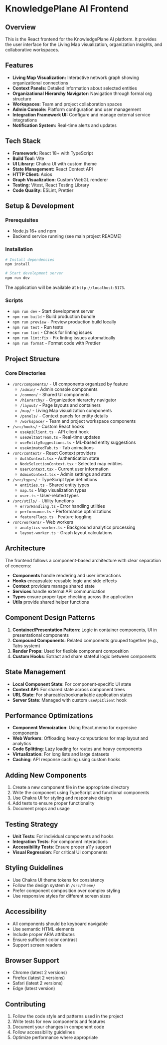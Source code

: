# KnowledgePlane AI Frontend

## Overview

This is the React frontend for the KnowledgePlane AI platform. It provides the user interface for the Living Map visualization, organization insights, and collaborative workspaces.

## Features

- **Living Map Visualization:** Interactive network graph showing organizational connections
- **Context Panels:** Detailed information about selected entities
- **Organizational Hierarchy Navigator:** Navigation through formal org structure
- **Workspaces:** Team and project collaboration spaces
- **Admin Console:** Platform configuration and user management
- **Integration Framework UI:** Configure and manage external service integrations
- **Notification System:** Real-time alerts and updates

## Tech Stack

- **Framework:** React 18+ with TypeScript
- **Build Tool:** Vite
- **UI Library:** Chakra UI with custom theme
- **State Management:** React Context API
- **HTTP Client:** Axios
- **Graph Visualization:** Custom WebGL renderer
- **Testing:** Vitest, React Testing Library
- **Code Quality:** ESLint, Prettier

## Setup & Development

### Prerequisites

- Node.js 16+ and npm
- Backend service running (see main project README)

### Installation

```bash
# Install dependencies
npm install

# Start development server
npm run dev
```

The application will be available at `http://localhost:5173`.

### Scripts

- `npm run dev` - Start development server
- `npm run build` - Build production bundle
- `npm run preview` - Preview production build locally
- `npm run test` - Run tests
- `npm run lint` - Check for linting issues
- `npm run lint:fix` - Fix linting issues automatically
- `npm run format` - Format code with Prettier

## Project Structure

### Core Directories

- `/src/components/` - UI components organized by feature
  - `/admin/` - Admin console components
  - `/common/` - Shared UI components
  - `/hierarchy/` - Organization hierarchy navigator
  - `/layout/` - Page layouts and containers
  - `/map/` - Living Map visualization components
  - `/panels/` - Context panels for entity details
  - `/workspace/` - Team and project workspace components
- `/src/hooks/` - Custom React hooks
  - `useApiClient.ts` - API client hook
  - `useDeltaStream.ts` - Real-time updates
  - `useEntitySuggestions.ts` - ML-based entity suggestions
  - `useAnimatedTab.ts` - Tab animations
- `/src/context/` - React Context providers
  - `AuthContext.tsx` - Authentication state
  - `NodeSelectionContext.tsx` - Selected map entities
  - `UserContext.tsx` - Current user information
  - `AdminContext.tsx` - Admin settings and stats
- `/src/types/` - TypeScript type definitions
  - `entities.ts` - Shared entity types
  - `map.ts` - Map visualization types
  - `user.ts` - User-related types
- `/src/utils/` - Utility functions
  - `errorHandling.ts` - Error handling utilities
  - `performance.ts` - Performance optimizations
  - `featureFlags.ts` - Feature toggling
- `/src/workers/` - Web workers
  - `analytics-worker.ts` - Background analytics processing
  - `layout-worker.ts` - Graph layout calculations

## Architecture

The frontend follows a component-based architecture with clear separation of concerns:

- **Components** handle rendering and user interactions
- **Hooks** encapsulate reusable logic and side effects
- **Context** providers manage shared state
- **Services** handle external API communication
- **Types** ensure proper type checking across the application
- **Utils** provide shared helper functions

## Component Design Patterns

1. **Container/Presentation Pattern**: Logic in container components, UI in presentational components
2. **Compound Components**: Related components grouped together (e.g., Tabs system)
3. **Render Props**: Used for flexible component composition
4. **Custom Hooks**: Extract and share stateful logic between components

## State Management

- **Local Component State**: For component-specific UI state
- **Context API**: For shared state across component trees
- **URL State**: For shareable/bookmarkable application states
- **Server State**: Managed with custom `useApiClient` hook

## Performance Optimizations

- **Component Memoization**: Using React.memo for expensive components
- **Web Workers**: Offloading heavy computations for map layout and analytics
- **Code Splitting**: Lazy loading for routes and heavy components
- **Virtualization**: For long lists and large datasets
- **Caching**: API response caching using custom hooks

## Adding New Components

1. Create a new component file in the appropriate directory
2. Write the component using TypeScript and functional components
3. Use Chakra UI for styling and responsive design
4. Add tests to ensure proper functionality
5. Document props and usage

## Testing Strategy

- **Unit Tests**: For individual components and hooks
- **Integration Tests**: For component interactions
- **Accessibility Tests**: Ensure proper a11y support
- **Visual Regression**: For critical UI components

## Styling Guidelines

- Use Chakra UI theme tokens for consistency
- Follow the design system in `/src/theme/`
- Prefer component composition over complex styling
- Use responsive styles for different screen sizes

## Accessibility

- All components should be keyboard navigable
- Use semantic HTML elements
- Include proper ARIA attributes
- Ensure sufficient color contrast
- Support screen readers

## Browser Support

- Chrome (latest 2 versions)
- Firefox (latest 2 versions)
- Safari (latest 2 versions)
- Edge (latest version)

## Contributing

1. Follow the code style and patterns used in the project
2. Write tests for new components and features
3. Document your changes in component code
4. Follow accessibility guidelines
5. Optimize performance where appropriate